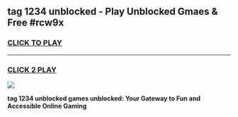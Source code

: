 
## tag 1234 unblocked - Play Unblocked Gmaes & Free #rcw9x
<h3>
<a href="https://news.freeplayer.one?title=tag_1234_unblocked&ref=26F">CLICK TO PLAY</a></h3>
<hr>

<h3>
<a href="https://news.freeplayer.one?title=tag_1234_unblocked&ref=26F">CLICK 2 PLAY</a>
  
</h3>

<a href="https://news.freeplayer.one?title=tag_1234_unblocked&ref=26F/"><img src="https://clearcache.store/games.png"></a>


**tag 1234 unblocked games unblocked: Your Gateway to Fun and Accessible Online Gaming**
